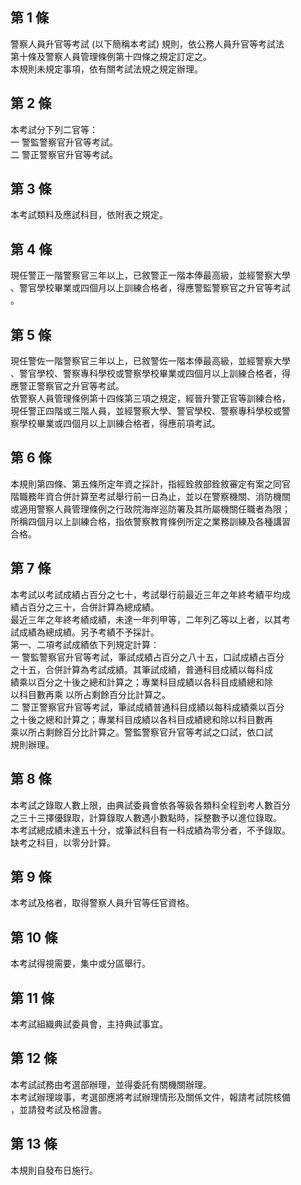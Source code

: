 第 1 條
-------
警察人員升官等考試 (以下簡稱本考試) 規則，依公務人員升官等考試法  
第十條及警察人員管理條例第十四條之規定訂定之。  
本規則未規定事項，依有關考試法規之規定辦理。

第 2 條
-------
本考試分下列二官等：  
一  警監警察官升官等考試。  
二  警正警察官升官等考試。

第 3 條
-------
本考試類料及應試科目，依附表之規定。

第 4 條
-------
現任警正一階警察官三年以上，已敘警正一階本俸最高級，並經警察大學  
、警官學校畢業或四個月以上訓練合格者，得應警監警察官之升官等考試  
。

第 5 條
-------
現任警佐一階警察官三年以上，已敘警佐一階本俸最高級，並經警察大學  
、警官學校、警察專科學校或警察學校畢業或四個月以上訓練合格者，得  
應警正警察官之升官等考試。  
依警察人員管理條例第十四條第三項之規定，經晉升警正官等訓練合格，  
現任警正四階或三階人員，並經警察大學、警官學校、警察專科學校或警  
察學校畢業或四個月以上訓練合格者，得應前項考試。

第 6 條
-------
本規則第四條、第五條所定年資之採計，指經銓敘部銓敘審定有案之同官  
階職務年資合併計算至考試舉行前一日為止，並以在警察機關、消防機關  
或適用警察人員管理條例之行政院海岸巡防署及其所屬機關任職者為限；  
所稱四個月以上訓練合格，指依警察教育條例所定之業務訓練及各種講習  
合格。

第 7 條
-------
本考試以考試成績占百分之七十，考試舉行前最近三年之年終考績平均成  
績占百分之三十，合併計算為總成績。  
最近三年之年終考績成績，未達一年列甲等，二年列乙等以上者，以其考  
試成績為總成績。另予考績不予採計。  
第一、二項考試成績依下列規定計算：  
一  警監警察官升官等考試，筆試成績占百分之八十五，口試成績占百分  
    之十五，合併計算為考試成績。其筆試成績，普通科目成績以每科成  
    績乘以百分之十後之總和計算之；專業科目成績以各科目成績總和除  
    以科目數再乘 以所占剩餘百分比計算之。  
二  警正警察官升官等考試，筆試成績普通科目成績以每科成績乘以百分  
    之十後之總和計算之；專業科目成績以各科目成績總和除以科目數再  
    乘以所占剩餘百分比計算之。警監警察官升官等考試之口試，依口試  
    規則辦理。

第 8 條
-------
本考試之錄取人數上限，由典試委員會依各等級各類科全程到考人數百分  
之三十三擇優錄取，計算錄取人數遇小數點時，採整數予以進位錄取。  
本考試總成績未達五十分，或筆試科目有一科成績為零分者，不予錄取。  
缺考之科目，以零分計算。

第 9 條
-------
本考試及格者，取得警察人員升官等任官資格。

第 10 條
--------
本考試得視需要，集中或分區舉行。

第 11 條
--------
本考試組織典試委員會，主持典試事宜。

第 12 條
--------
本考試試務由考選部辦理，並得委託有關機關辦理。  
本考試辦理竣事，考選部應將考試辦理情形及關係文件，報請考試院核備  
，並請發考試及格證書。

第 13 條
--------
本規則自發布日施行。

